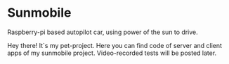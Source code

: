 # Sunmobile
Raspberry-pi based autopilot car, using power of the sun to drive.

Hey there!
It`s my pet-project. Here you can find code of server and client apps of my sunmobile project.
Video-recorded tests will be posted later.
